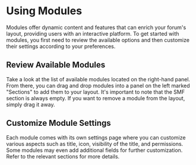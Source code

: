 # Using Modules

Modules offer dynamic content and features that can enrich your forum's layout, providing users with an interactive platform. To get started with modules, you first need to review the available options and then customize their settings according to your preferences.

## Review Available Modules

Take a look at the list of available modules located on the right-hand panel. From there, you can drag and drop modules into a panel on the left marked "Sections" to add them to your layout. It's important to note that the SMF section is always empty. If you want to remove a module from the layout, simply drag it away.

## Customize Module Settings

Each module comes with its own settings page where you can customize various aspects such as title, icon, visibility of the title, and permissions. Some modules may even add additional fields for further customization. Refer to the relevant sections for more details.
